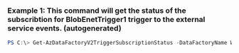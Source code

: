 ### Example 1: This command will get the status of the subscribtion for BlobEnetTrigger1 trigger to the external service events. (autogenerated)
```powershell
PS C:\> Get-AzDataFactoryV2TriggerSubscriptionStatus -DataFactoryName WikiADF -Name Trigger1 -ResourceGroupName ADF
```

